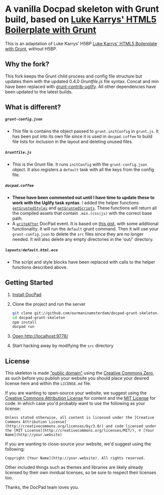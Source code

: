 # A vanilla Docpad skeleton with Grunt build, based on [Luke Karrys' HTML5 Boilerplate with Grunt](https://github.com/lukekarrys/html5-boilerplate.docpad)

This is an adaptation of Luke Karrys' H5BP [Luke Karrys' HTML5 Boilerplate with Grunt](https://github.com/lukekarrys/html5-boilerplate.docpad), without H5BP.

## Why the fork?
This fork keeps the Grunt child process and config file structure but updates them with the updated 0.4.0 *Gruntfile.js* file syntax. Concat and min have been replaced  with [grunt-contrib-uglify](https://github.com/gruntjs/grunt-contrib-uglify). All other dependencies have been updated to the latest builds.

## What is different?

##### `grunt-config.json`
- This file is contains the object passed to `grunt.initConfig` in `grunt.js`. It has been put into its own file since it is used in `docpad.coffee` to build file lists for inclusion in the layout and deleting unused files.

##### `Gruntfile.js`
- This is the Grunt file. It runs `initConfig` with the `grunt-config.json` object. It also registers a `default` task with all the keys from the config file.

##### `docpad.coffee`
-  **These have been commented out until I have time to update these to work with the Uglify task syntax**. I added the helper functions [`getGruntedStyles`]() and [`getGruntedScripts`](). These functions will return all the compiled assets that contain `.min.(css|js)` with the correct base path.
- A [`writeAfter`]() DocPad event. It is based on [this gist](https://gist.github.com/3898915), with some additional functionality. It will run the `default` grunt command. Then it will use your `grunt-config.json` to delete the `src` files since they are no longer needed. It will also delete any empty directories in the 'out/' directory.

##### `layouts/default.html.eco`
- The script and style blocks have been replaced with calls to the helper functions described above.


## Getting Started

1. [Install DocPad](https://github.com/bevry/docpad)

1. Clone the project and run the server

	``` bash
	git clone git://github.com/ourmaninamsterdam/docpad-grunt-skeleton.git
	cd docpad-grunt-skeleton
	npm install
	docpad run
	```

1. [Open http://localhost:9778/](http://localhost:9778/)

1. Start hacking away by modifying the `src` directory


## License

This skeleton is made ["public domain"](http://en.wikipedia.org/wiki/Public_domain) using the [Creative Commons Zero](http://creativecommons.org/publicdomain/zero/1.0/), as such before you publish your website you should place your desired license here and within the `LICENSE.md` file.

If you are wanting to open-source your website, we suggest using the [Creative Commons Attribution License](http://creativecommons.org/licenses/by/3.0/) for content and the [MIT License](http://creativecommons.org/licenses/MIT/) for code. In which case you'd probably want to use the following as your license:

	Unless stated otherwise, all content is licensed under the [Creative Commons Attribution License](http://creativecommons.org/licenses/by/3.0/) and code licensed under the [MIT License](http://creativecommons.org/licenses/MIT/), © [Your Name](http://your.website)

If you are wanting to close-source your website, we'd suggest using the following:

	Copyright [Your Name](http://your.website). All rights reserved.

Other included things such as themes and libraries are likely already licensed by their own invidual licenses, so be sure to respect their licenses too.

Thanks, the DocPad team loves you.